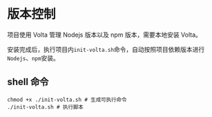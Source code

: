 # 版本控制

项目使用 Volta 管理 Nodejs 版本以及 npm 版本，需要本地安装 Volta。

安装完成后，执行项目内`init-volta.sh`命令，自动按照项目依赖版本进行`Nodejs`、`npm`安装。

## shell 命令

```shell
chmod +x ./init-volta.sh # 生成可执行命令
./init-volta.sh # 执行脚本
```
